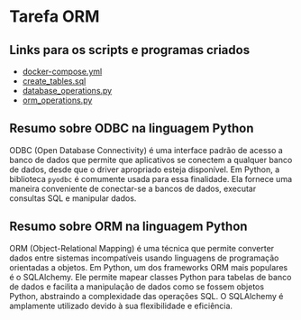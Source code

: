 # Tarefa ORM

## Links para os scripts e programas criados

- [docker-compose.yml](docker/docker-compose.yml)
- [create_tables.sql](sql/create_tables.sql)
- [database_operations.py](python/database_operations.py)
- [orm_operations.py](python/orm_operations.py)

## Resumo sobre ODBC na linguagem Python

ODBC (Open Database Connectivity) é uma interface padrão de acesso a banco de dados que permite que aplicativos se conectem a qualquer banco de dados, desde que o driver apropriado esteja disponível. Em Python, a biblioteca `pyodbc` é comumente usada para essa finalidade. Ela fornece uma maneira conveniente de conectar-se a bancos de dados, executar consultas SQL e manipular dados.

## Resumo sobre ORM na linguagem Python

ORM (Object-Relational Mapping) é uma técnica que permite converter dados entre sistemas incompatíveis usando linguagens de programação orientadas a objetos. Em Python, um dos frameworks ORM mais populares é o SQLAlchemy. Ele permite mapear classes Python para tabelas de banco de dados e facilita a manipulação de dados como se fossem objetos Python, abstraindo a complexidade das operações SQL. O SQLAlchemy é amplamente utilizado devido à sua flexibilidade e eficiência.
